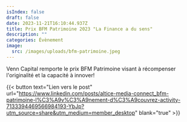 ```yaml
---
isIndex: false
draft: false
date: 2023-11-21T16:10:44.937Z
title: Prix BFM Patrimoine 2023 "La Finance a du sens"
description: ""
categories: Évènement
image:
  src: /images/uploads/bfm-patrimoine.jpeg
---
```

Venn Capital remporte le prix BFM Patrimoine visant à récompenser l'originalité et la capacité à innover!

{{< button text="Lien vers le post" url="https://www.linkedin.com/posts/altice-media-connect_bfm-patrimoine-l%C3%A9v%C3%A9nement-d%C3%A9couvrez-activity-7133394469566984193-YbJp?utm_source=share&utm_medium=member_desktop" blank="true" >}}